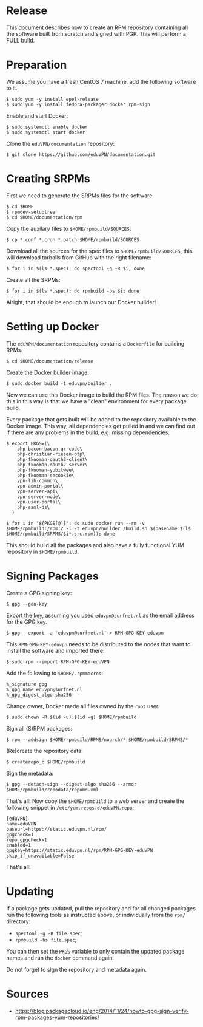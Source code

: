 # Release

This document describes how to create an RPM repository containing all the 
software built from scratch and signed with PGP. This will perform a FULL 
build.

# Preparation

We assume you have a fresh CentOS 7 machine, add the following software to it. 

    $ sudo yum -y install epel-release
    $ sudo yum -y install fedora-packager docker rpm-sign

Enable and start Docker:

    $ sudo systemctl enable docker
    $ sudo systemctl start docker

Clone the `eduVPN/documentation` repository:

    $ git clone https://github.com/eduVPN/documentation.git

# Creating SRPMs

First we need to generate the SRPMs files for the software.

    $ cd $HOME
    $ rpmdev-setuptree
    $ cd $HOME/documentation/rpm

Copy the auxilary files to `$HOME/rpmbuild/SOURCES`:

    $ cp *.conf *.cron *.patch $HOME/rpmbuild/SOURCES

Download all the sources for the spec files to `$HOME/rpmbuild/SOURCES`, this
will download tarballs from GitHub with the right filename:

    $ for i in $(ls *.spec); do spectool -g -R $i; done

Create all the SRPMs:

    $ for i in $(ls *.spec); do rpmbuild -bs $i; done

Alright, that should be enough to launch our Docker builder!

# Setting up Docker

The `eduVPN/documentation` repository contains a `Dockerfile` for building
RPMs.

    $ cd $HOME/documentation/release

Create the Docker builder image:

    $ sudo docker build -t eduvpn/builder .

Now we can use this Docker image to build the RPM files. The reason we do this
in this way is that we have a "clean" environment for every package build.

Every package that gets built will be added to the repository available to the
Docker image. This way, all dependencies get pulled in and we can find out if
there are any problems in the build, e.g. missing dependencies.

    $ export PKGS=(\
        php-bacon-bacon-qr-code\
        php-christian-riesen-otp\
        php-fkooman-oauth2-client\
        php-fkooman-oauth2-server\
        php-fkooman-yubitwee\
        php-fkooman-secookie\
        vpn-lib-common\
        vpn-admin-portal\
        vpn-server-api\
        vpn-server-node\
        vpn-user-portal\
        php-saml-ds\
      )

    $ for i in "${PKGS[@]}"; do sudo docker run --rm -v $HOME/rpmbuild:/rpm:Z -i -t eduvpn/builder /build.sh $(basename $(ls $HOME/rpmbuild/SRPMS/$i*.src.rpm)); done

This should build all the packages and also have a fully functional YUM 
repository in `$HOME/rpmbuild`.

# Signing Packages

Create a GPG signing key:

    $ gpg --gen-key

Export the key, assuming you used `eduvpn@surfnet.nl` as the email address for
the GPG key.

    $ gpg --export -a 'eduvpn@surfnet.nl' > RPM-GPG-KEY-eduvpn

This `RPM-GPG-KEY-eduvpn` needs to be distributed to the nodes that want to 
install the software and imported there:

    $ sudo rpm --import RPM-GPG-KEY-eduVPN

Add the following to `$HOME/.rpmmacros`:

    %_signature gpg
    %_gpg_name eduvpn@surfnet.nl
    %_gpg_digest_algo sha256

Change owner, Docker made all files owned by the `root` user.

    $ sudo chown -R $(id -u).$(id -g) $HOME/rpmbuild

Sign all (S)RPM packages:

    $ rpm --addsign $HOME/rpmbuild/RPMS/noarch/* $HOME/rpmbuild/SRPMS/*

(Re)create the repository data:

    $ createrepo_c $HOME/rpmbuild

Sign the metadata:

    $ gpg --detach-sign --digest-algo sha256 --armor $HOME/rpmbuild/repodata/repomd.xml

That's all! Now copy the `$HOME/rpmbuild` to a web server and create the 
following snippet in `/etc/yum.repos.d/eduVPN.repo`:

    [eduVPN]
    name=eduVPN
    baseurl=https://static.eduvpn.nl/rpm/
    gpgcheck=1
    repo_gpgcheck=1
    enabled=1
    gpgkey=https://static.eduvpn.nl/rpm/RPM-GPG-KEY-eduVPN
    skip_if_unavailable=False

That's all!

# Updating

If a package gets updated, pull the repository and for all changed packages
run the following tools as instructed above, or individually from the `rpm/` 
directory:

* `spectool -g -R file.spec`;
* `rpmbuild -bs file.spec`;

You can then set the `PKGS` variable to only contain the updated package 
names and run the `docker` command again.

Do not forget to sign the repository and metadata again.

# Sources

* https://blog.packagecloud.io/eng/2014/11/24/howto-gpg-sign-verify-rpm-packages-yum-repositories/

